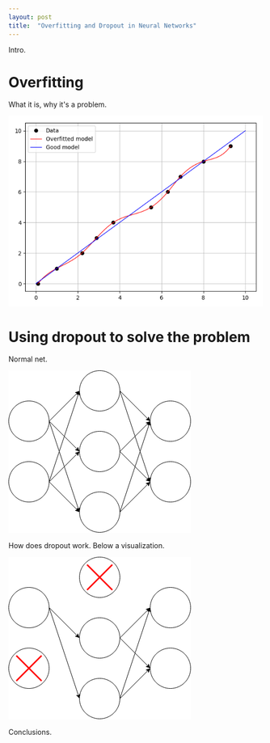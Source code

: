 ```yaml
---
layout: post
title:  "Overfitting and Dropout in Neural Networks"
---
```


Intro.

# Overfitting

What it is, why it's a problem.

![Overfitting][fig_overfitting]

# Using dropout to solve the problem

Normal net.

![Neural net][fig_nnet]

How does dropout work. Below a visualization.

![Neural net with dropout][fig_nnet_dropout]

[fig_overfitting]: /assets/dropout/overfitting.png
[fig_nnet]: /assets/dropout/nnet_no_dropout.png
[fig_nnet_dropout]: /assets/dropout/nnet_dropout.png

Conclusions.
